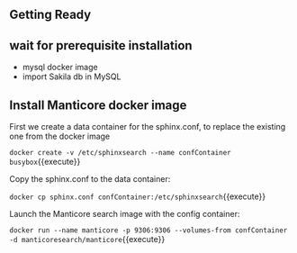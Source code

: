 ## Getting Ready

## wait for prerequisite installation

* mysql docker image
* import Sakila db in MySQL

##  Install Manticore docker image

First we create a data container for the sphinx.conf, to replace the existing one from the docker image

`docker create -v /etc/sphinxsearch --name confContainer busybox`{{execute}}

Copy the sphinx.conf to the data container:

`docker cp sphinx.conf confContainer:/etc/sphinxsearch`{{execute}}

Launch the Manticore search image with the config container:

`docker run --name manticore -p 9306:9306 --volumes-from confContainer -d manticoresearch/manticore`{{execute}}

